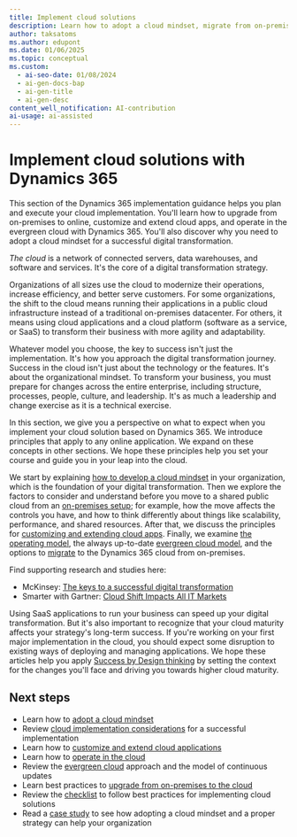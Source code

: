 ```yaml
---
title: Implement cloud solutions
description: Learn how to adopt a cloud mindset, migrate from on-premises to online deployments, customize and extend cloud apps, and operate in the evergreen cloud with Dynamics 365.
author: taksatoms
ms.author: edupont
ms.date: 01/06/2025
ms.topic: conceptual
ms.custom:
  - ai-seo-date: 01/08/2024
  - ai-gen-docs-bap
  - ai-gen-title
  - ai-gen-desc
content_well_notification: AI-contribution
ai-usage: ai-assisted
---
```


# Implement cloud solutions with Dynamics 365

This section of the Dynamics 365 implementation guidance helps you plan and execute your cloud implementation. You'll learn how to upgrade from on-premises to online, customize and extend cloud apps, and operate in the evergreen cloud with Dynamics 365. You'll also discover why you need to adopt a cloud mindset for a successful digital transformation.

*The cloud* is a network of connected servers, data warehouses, and software and services. It's the core of a digital transformation strategy.

Organizations of all sizes use the cloud to modernize their operations, increase efficiency, and better serve customers. For some organizations, the shift to the cloud means running their applications in a public cloud infrastructure instead of a traditional on-premises datacenter. For others, it means using cloud applications and a cloud platform (software as a service, or SaaS) to transform their business with more agility and adaptability.

Whatever model you choose, the key to success isn't just the implementation. It's how you approach the digital transformation journey. Success in the cloud isn't just about the technology or the features. It's about the organizational mindset. To transform your business, you must prepare for changes across the entire enterprise, including structure, processes, people, culture, and leadership. It's as much a leadership and change exercise as it is a technical exercise.

In this section, we give you a perspective on what to expect when you implement your cloud solution based on Dynamics 365. We introduce principles that apply to any online application. We expand on these concepts in other sections. We hope these principles help you set your course and guide you in your leap into the cloud.

We start by explaining [how to develop a cloud mindset](implementing-cloud-solutions-adopt-cloud-mindset.md) in your organization, which is the foundation of your digital transformation. Then we explore the factors to consider and understand before you move to a shared public cloud from an [on-premises setup](implementing-cloud-solutions-upgrade-from-onpremises-to-cloud.md); for example, how the move affects the controls you have, and how to think differently about things like scalability, performance, and shared resources. After that, we discuss the principles for [customizing and extending cloud apps](implementing-cloud-solutions-customize-extend-cloud-applications.md). Finally, we examine [the operating model](implementing-cloud-solutions-operate-in-cloud.md), the always up-to-date [evergreen cloud model](implementing-cloud-solutions-evergreen-cloud.md), and the options to [migrate](implementing-cloud-solutions-upgrade-from-onpremises-to-cloud.md) to the Dynamics 365 cloud from on-premises.

Find supporting research and studies here:

- McKinsey: [The keys to a successful digital transformation](https://www.mckinsey.com/business-functions/organization/our-insights/unlocking-success-in-digital-transformations)
- Smarter with Gartner: [Cloud Shift Impacts All IT Markets](https://www.gartner.com/smarterwithgartner/cloud-shift-impacts-all-it-markets/)

Using SaaS applications to run your business can speed up your digital transformation. But it's also important to recognize that your cloud maturity affects your strategy's long-term success. If you're working on your first major implementation in the cloud, you should expect some disruption to existing ways of deploying and managing applications. We hope these articles help you apply [Success by Design thinking](success-by-design.md) by setting the context for the changes you'll face and driving you towards higher cloud maturity.

## Next steps

- Learn how to [adopt a cloud mindset](implementing-cloud-solutions-adopt-cloud-mindset.md)  
- Review [cloud implementation considerations](implementing-cloud-solutions-cloud-implementation.md) for a successful implementation  
- Learn how to [customize and extend cloud applications](implementing-cloud-solutions-customize-extend-cloud-applications.md)
- Learn how to [operate in the cloud](implementing-cloud-solutions-operate-in-cloud.md)  
- Review the [evergreen cloud](implementing-cloud-solutions-evergreen-cloud.md) approach and the model of continuous updates
- Learn best practices to [upgrade from on-premises to the cloud](implementing-cloud-solutions-upgrade-from-onpremises-to-cloud.md)  
- Review the [checklist](implementing-cloud-solutions-checklist.md) to follow best practices for implementing cloud solutions  
- Read a [case study](implementing-cloud-solutions-case-study.md) to see how adopting a cloud mindset and a proper strategy can help your organization
